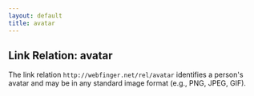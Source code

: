```yaml
---
layout: default
title: avatar
---
```


## Link Relation: avatar ##

The link relation `http://webfinger.net/rel/avatar` identifies a person's
avatar and may be in any standard image format (e.g., PNG, JPEG, GIF).
